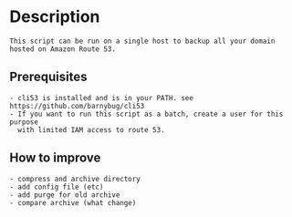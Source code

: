 Description  
===========

    This script can be run on a single host to backup all your domain hosted on Amazon Route 53.
 
Prerequisites 
-------------

    - cli53 is installed and is in your PATH. see https://github.com/barnybug/cli53
    - If you want to run this script as a batch, create a user for this purpose
      with limited IAM access to route 53. 

How to improve
--------------

    - compress and archive directory 
    - add config file (etc)
    - add purge for old archive 
    - compare archive (what change)
